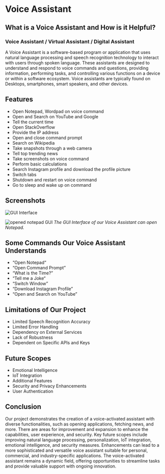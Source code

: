 # Voice Assistant

## What is a Voice Assistant and How is it Helpful?

### Voice Assistant / Virtual Assistant / Digital Assistant

A Voice Assistant is a software-based program or application that uses natural language processing and speech recognition technology to interact with users through spoken language. These assistants are designed to understand and respond to voice commands and questions, providing information, performing tasks, and controlling various functions on a device or within a software ecosystem. Voice assistants are typically found on Desktops, smartphones, smart speakers, and other devices.

## Features

- Open Notepad, Wordpad on voice command
- Open and Search on YouTube and Google
- Tell the current time
- Open StackOverflow
- Provide the IP address
- Open and close command prompt
- Search on Wikipedia
- Take snapshots through a web camera
- Tell top trending news
- Take screenshots on voice command
- Perform basic calculations
- Search Instagram profile and download the profile picture
- Switch tabs
- Shutdown and restart on voice command
- Go to sleep and wake up on command

## Screenshots

![GUI Interface](https://github.com/shivamjha2705/Bit_project/assets/69563640/126111cc-c5c3-47cf-ac3e-ee261912e3bd)

![opened notepad GUI](https://github.com/shivamjha2705/Bit_project/assets/69563640/9fce089a-4fa4-4977-a622-3e939346a81a)
*The GUI Interface of our Voice Assistant can open Notepad.*

## Some Commands Our Voice Assistant Understands

- “Open Notepad“
- “Open Command Prompt”
- “What is the Time?”
- “Tell me a Joke“
- “Switch Window”
- “Download Instagram Profile”
- “Open and Search on YouTube”

## Limitations of Our Project

- Limited Speech Recognition Accuracy
- Limited Error Handling
- Dependency on External Services
- Lack of Robustness
- Dependent on Specific APIs and Keys

## Future Scopes

- Emotional Intelligence
- IoT Integration
- Additional Features
- Security and Privacy Enhancements
- User Authentication

## Conclusion

Our project demonstrates the creation of a voice-activated assistant with diverse functionalities, such as opening applications, fetching news, and more. There are areas for improvement and expansion to enhance the capabilities, user experience, and security. Key future scopes include improving natural language processing, personalization, IoT integration, emotional intelligence, and security measures. Enhancements can lead to a more sophisticated and versatile voice assistant suitable for personal, commercial, and industry-specific applications. The voice-activated assistant remains a dynamic field, offering opportunities to streamline tasks and provide valuable support with ongoing innovation.

